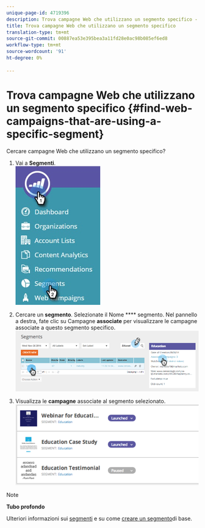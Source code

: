 ```yaml
---
unique-page-id: 4719396
description: Trova campagne Web che utilizzano un segmento specifico - Documenti Marketo - Documentazione prodotto
title: Trova campagne Web che utilizzano un segmento specifico
translation-type: tm+mt
source-git-commit: 00887ea53e395bea3a11fd28e0ac98b085ef6ed8
workflow-type: tm+mt
source-wordcount: '91'
ht-degree: 0%

---
```



# Trova campagne Web che utilizzano un segmento specifico {#find-web-campaigns-that-are-using-a-specific-segment}

Cercare campagne Web che utilizzano un segmento specifico?

1. Vai a **Segmenti**.\
   ![](assets/new-dropdown-segments-hand-1.jpg)

1. Cercare un **segmento**. Selezionate il Nome **** segmento. Nel pannello a destra, fate clic su Campagne **associate** per visualizzare le campagne associate a questo segmento specifico.\
   ![](assets/image2014-11-26-14-21-59.png)

1. Visualizza le **campagne** associate al segmento selezionato.\
   ![](assets/image2014-11-26-14-3a25-3a30.png)

>[!NOTE]
>
>**Tubo profondo**
>
>Ulteriori informazioni sui [segmenti](web-segments.md) e su come [creare un segmento](create-a-basic-web-segment.md)di base.

